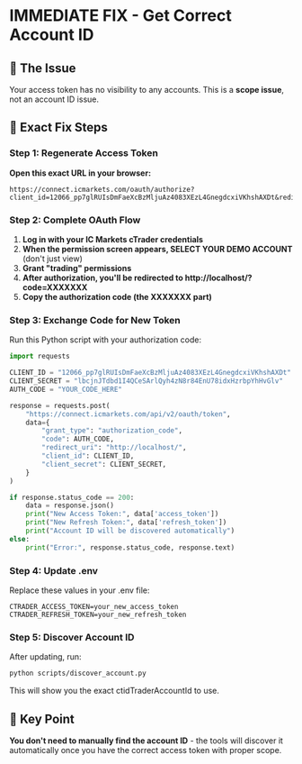 # IMMEDIATE FIX - Get Correct Account ID

## 🚨 The Issue
Your access token has no visibility to any accounts. This is a **scope issue**, not an account ID issue.

## 🎯 Exact Fix Steps

### Step 1: Regenerate Access Token
**Open this exact URL in your browser:**
```
https://connect.icmarkets.com/oauth/authorize?client_id=12066_pp7glRUIsDmFaeXcBzMljuAz4083XEzL4GnegdcxiVKhshAXDt&redirect_uri=http://localhost/&scope=trading
```

### Step 2: Complete OAuth Flow
1. **Log in with your IC Markets cTrader credentials**
2. **When the permission screen appears, SELECT YOUR DEMO ACCOUNT** (don't just view)
3. **Grant "trading" permissions**
4. **After authorization, you'll be redirected to http://localhost/?code=XXXXXXX**
5. **Copy the authorization code (the XXXXXXX part)**

### Step 3: Exchange Code for New Token
Run this Python script with your authorization code:

```python
import requests

CLIENT_ID = "12066_pp7glRUIsDmFaeXcBzMljuAz4083XEzL4GnegdcxiVKhshAXDt"
CLIENT_SECRET = "lbcjnJTdbd1I4QCeSArlQyh4zN8r84EnU78idxHzrbpYhHvGlv"
AUTH_CODE = "YOUR_CODE_HERE"

response = requests.post(
    "https://connect.icmarkets.com/api/v2/oauth/token",
    data={
        "grant_type": "authorization_code",
        "code": AUTH_CODE,
        "redirect_uri": "http://localhost/",
        "client_id": CLIENT_ID,
        "client_secret": CLIENT_SECRET,
    }
)

if response.status_code == 200:
    data = response.json()
    print("New Access Token:", data['access_token'])
    print("New Refresh Token:", data['refresh_token'])
    print("Account ID will be discovered automatically")
else:
    print("Error:", response.status_code, response.text)
```

### Step 4: Update .env
Replace these values in your .env file:
```
CTRADER_ACCESS_TOKEN=your_new_access_token
CTRADER_REFRESH_TOKEN=your_new_refresh_token
```

### Step 5: Discover Account ID
After updating, run:
```bash
python scripts/discover_account.py
```

This will show you the exact ctidTraderAccountId to use.

## 🎯 Key Point
**You don't need to manually find the account ID** - the tools will discover it automatically once you have the correct access token with proper scope.
